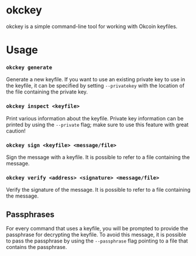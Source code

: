 okckey
======

okckey is a simple command-line tool for working with Okcoin keyfiles.


# Usage

### `okckey generate`

Generate a new keyfile.
If you want to use an existing private key to use in the keyfile, it can be 
specified by setting `--privatekey` with the location of the file containing the 
private key.


### `okckey inspect <keyfile>`

Print various information about the keyfile.
Private key information can be printed by using the `--private` flag;
make sure to use this feature with great caution!


### `okckey sign <keyfile> <message/file>`

Sign the message with a keyfile.
It is possible to refer to a file containing the message.


### `okckey verify <address> <signature> <message/file>`

Verify the signature of the message.
It is possible to refer to a file containing the message.


## Passphrases

For every command that uses a keyfile, you will be prompted to provide the 
passphrase for decrypting the keyfile.  To avoid this message, it is possible
to pass the passphrase by using the `--passphrase` flag pointing to a file that
contains the passphrase.
